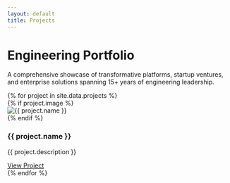 ```yaml
---
layout: default
title: Projects
---
```


<div class="hero">
  <h1 class="hero-title">Engineering Portfolio</h1>
  <p class="hero-subtitle">A comprehensive showcase of transformative platforms, startup ventures, and enterprise solutions spanning 15+ years of engineering leadership.</p>
</div>

<section class="section">
  <div class="card-grid">
    {% for project in site.data.projects %}
    <div class="card project-card">
      {% if project.image %}
      <div class="card-image">
        <img src="{{ project.image | relative_url }}" alt="{{ project.name }}" loading="lazy">
      </div>
      {% endif %}
      <div class="card-content">
        <h3 class="card-title">{{ project.name }}</h3>
        <p class="card-description">{{ project.description }}</p>
        <a href="{{ project.link }}" class="card-link" target="_blank">View Project</a>
      </div>
    </div>
    {% endfor %}
  </div>
</section>